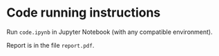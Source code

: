 # Code running instructions
Run `code.ipynb` in Jupyter Notebook (with any compatible environment).

Report is in the file `report.pdf`.
